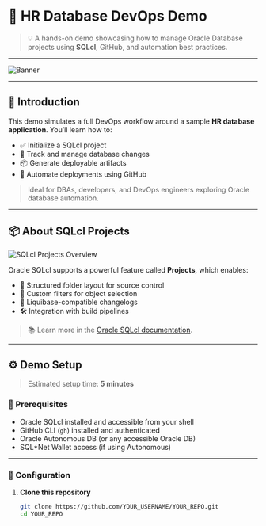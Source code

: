 # 🧪 HR Database DevOps Demo

> 💡 A hands-on demo showcasing how to manage Oracle Database projects using **SQLcl**, GitHub, and automation best practices.

---

![Banner](images/banner_hr_demo_dark.png)

---

## 🌟 Introduction

This demo simulates a full DevOps workflow around a sample **HR database application**. You’ll learn how to:

- ✅ Initialize a SQLcl project
- 🔀 Track and manage database changes
- 📦 Generate deployable artifacts
- 🚀 Automate deployments using GitHub

> Ideal for DBAs, developers, and DevOps engineers exploring Oracle database automation.

---

## 📦 About SQLcl Projects

![SQLcl Projects Overview](images/sqlcl_projects_overview.png)

Oracle SQLcl supports a powerful feature called **Projects**, which enables:

- 📁 Structured folder layout for source control
- 🧩 Custom filters for object selection
- 🧾 Liquibase-compatible changelogs
- 🛠️ Integration with build pipelines

> 📚 Learn more in the [Oracle SQLcl documentation](https://docs.oracle.com/en/database/oracle/sql-developer-command-line/index.html).

---

## ⚙️ Demo Setup

> Estimated setup time: **5 minutes**

### 🧰 Prerequisites

- Oracle SQLcl installed and accessible from your shell
- GitHub CLI (`gh`) installed and authenticated
- Oracle Autonomous DB (or any accessible Oracle DB)
- SQL*Net Wallet access (if using Autonomous)

---

### 🔧 Configuration

1. **Clone this repository**  
   ```bash
   git clone https://github.com/YOUR_USERNAME/YOUR_REPO.git
   cd YOUR_REPO
